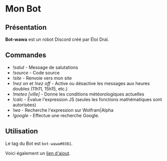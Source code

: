 # Mon Bot

## Présentation
**Bot-wawa** est un robot Discord créé par Éloi Draï.

## Commandes

* _!salut_ - Message de salutations
* _!source_ - Code source
* _!site_ - Renvoie vers mon site 
* _!nez on_ et _!nez off_ - Active ou désactive les messages aux heures doubles (11h11, 15h15, etc.)
* _!meteo [ville]_ - Donne les conditions météorologiques actuelles
* _!calc_ - Évalue l'expression JS (seules les fonctions mathématiques sont autorisées)
* _!wa_ - Recherche l'expression sur Wolfram|Alpha
* _!google_ - Effectue une recherche Google.

## Utilisation

Le tag du Bot est `bot-wawa#0381`.

Voici également un [lien d'ajout](https://discordapp.com/oauth2/authorize?client_id=596371774585700361&scope=bot&permissions=1275583681).
